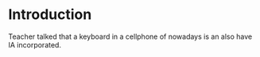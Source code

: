 # Introduction

Teacher talked that a keyboard in a cellphone of nowadays is an also have IA incorporated.